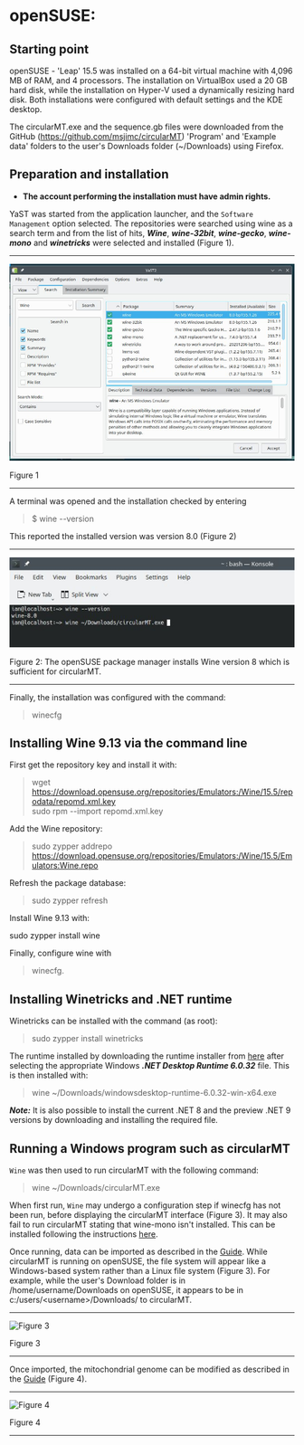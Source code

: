 # openSUSE:

## Starting point

openSUSE - 'Leap' 15.5 was installed on a 64-bit virtual machine with 4,096 MB of RAM, and 4 processors. The installation on VirtualBox used a 20 GB hard disk, while the installation on Hyper-V used a dynamically resizing hard disk. Both installations were configured with default settings and the KDE desktop.

The circularMT.exe and the sequence.gb files were downloaded from the GitHub (https://github.com/msjimc/circularMT) 'Program' and 'Example data' folders to the user's Downloads folder (~/Downloads) using Firefox.

## Preparation and installation

* **The account performing the installation must have admin rights.**

YaST was started from the application launcher, and the ```Software Management``` option selected. The repositories were searched using wine as a search term and from the list of hits, ***Wine***, ***wine-32bit***, ***wine-gecko***, ***wine-mono*** and ***winetricks*** were selected and installed (Figure 1). 

<hr />

![Figure 1](images/openSUSE_figure1.jpg)

Figure 1

<hr />

A terminal was opened and the installation checked by entering 

>$  wine --version 

This reported the installed version was version 8.0 (Figure 2)

<hr />

![Figure 2](images/openSUSE_figure2.jpg)

Figure 2: The openSUSE package manager installs Wine version 8 which is sufficient for circularMT.

<hr />

Finally, the installation was configured with the command:

> winecfg

## Installing Wine 9.13 via the command line

First get the repository key and install it with:

> wget https://download.opensuse.org/repositories/Emulators:/Wine/15.5/repodata/repomd.xml.key  
> sudo rpm --import repomd.xml.key

Add the Wine repository:

> sudo zypper addrepo https://download.opensuse.org/repositories/Emulators:/Wine/15.5/Emulators:Wine.repo

Refresh the package database:

> sudo zypper refresh  

Install Wine 9.13 with:

sudo zypper install wine

Finally, configure wine with 

> winecfg.

## Installing Winetricks and .NET runtime

Winetricks can be installed with the command (as root):

>  sudo zypper install winetricks

The runtime installed by downloading the runtime installer from [here](https://dotnet.microsoft.com/en-us/download/dotnet/6.0) after selecting the appropriate Windows ***.NET Desktop Runtime 6.0.32*** file. This is then installed with:

> wine ~/Downloads/windowsdesktop-runtime-6.0.32-win-x64.exe

***Note:*** It is also possible to install the current .NET 8 and the preview .NET 9 versions by downloading and installing the required file.

## Running a Windows program such as circularMT

```Wine``` was then used to run circularMT with the following command:

> wine ~/Downloads/circularMT.exe

When first run, ```Wine``` may undergo a configuration step if winecfg has not been run, before displaying the circularMT interface (Figure 3). It may also fail to run circularMT stating that wine-mono isn't installed. This can be installed following the instructions [here](READMe.md#wine-mono-is-missing).

Once running, data can be imported as described in the [Guide](https://github.com/msjimc/circularMT/tree/master/Guide/README.md). While circularMT is running on openSUSE, the file system will appear like a Windows-based system rather than a Linux file system (Figure 3). For example, while the user's Download folder is in /home/username/Downloads on openSUSE, it appears to be in c:/users/\<username>/Downloads/ to circularMT.

<hr />

![Figure 3](images/openSUSE_figure3.jpg)

Figure 3

<hr />

Once imported, the mitochondrial genome can be modified as described in the [Guide](https://github.com/msjimc/circularMT/tree/master/Guide/README.md) (Figure 4).

<hr />

![Figure 4](images/openSUSE_15.5_Leap-KDE.jpg)

Figure 4

<hr />

